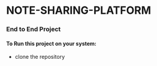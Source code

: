 # NOTE-SHARING-PLATFORM

### End to End Project 

#### To Run this project on your system:

- clone the repository
